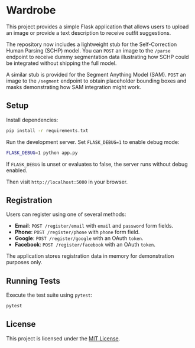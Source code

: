 # Wardrobe

This project provides a simple Flask application that allows users to upload an image or provide a text description to receive outfit suggestions.

The repository now includes a lightweight stub for the Self-Correction Human Parsing (SCHP) model. You can `POST` an image to the `/parse` endpoint to receive dummy segmentation data illustrating how SCHP could be integrated without shipping the full model.

A similar stub is provided for the Segment Anything Model (SAM). `POST` an image to the `/segment` endpoint to obtain placeholder bounding boxes and masks demonstrating how SAM integration might work.

## Setup

Install dependencies:

```bash
pip install -r requirements.txt
```

Run the development server. Set `FLASK_DEBUG=1` to enable debug mode:

```bash
FLASK_DEBUG=1 python app.py
```

If `FLASK_DEBUG` is unset or evaluates to false, the server runs without debug
enabled.

Then visit `http://localhost:5000` in your browser.

## Registration

Users can register using one of several methods:

- **Email**: `POST /register/email` with `email` and `password` form fields.
- **Phone**: `POST /register/phone` with `phone` form field.
- **Google**: `POST /register/google` with an OAuth `token`.
- **Facebook**: `POST /register/facebook` with an OAuth `token`.

The application stores registration data in memory for demonstration
purposes only.

## Running Tests

Execute the test suite using `pytest`:

```bash
pytest
```

## License

This project is licensed under the [MIT License](LICENSE).
